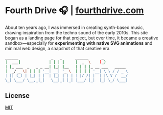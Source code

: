 # Fourth Drive 🎧 | [fourthdrive.com](https://fourthdrive.com)
About ten years ago, I was immersed in creating synth-based music, drawing inspiration from the techno sound of the early 2010s.
This site began as a landing page for that project, but over time, it became a creative sandbox—especially for **experimenting with native SVG animations** and minimal web design, 
a snapshot of that creative era.


```bash
______               _   _      ______      _           
|  ___|             | | | |     |  _  \    (_)          
| |_ ___  _   _ _ __| |_| |__   | | | |_ __ ___   _____ 
|  _/ _ \| | | | '__| __| '_ \  | | | | '__| \ \ / / _ \
| || (_) | |_| | |  | |_| | | | | |/ /| |  | |\ V /  __/
\_| \___/ \__,_|_|   \__|_| |_| |___/ |_|  |_| \_/ \___|
```


## License
[MIT](https://choosealicense.com/licenses/mit/)
